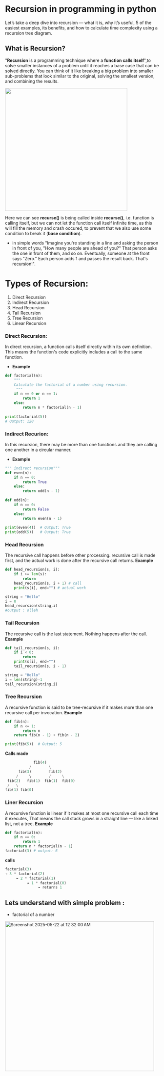 # Recursion in programming in python
Let’s take a deep dive into recursion — what it is, why it’s useful, 5 of the easiest examples, its benefits, and how to calculate time complexity using a recursion tree diagram.

## What is Recursion? 
"**Recursion** is a programming technique where a **function calls itself**",to solve smaller instances of a problem until it reaches a base case that can be solved directly.
You can think of it like breaking a big problem into smaller sub-problems that look similar to the original, solving the smallest version, and combining the results.

<img src="https://github.com/user-attachments/assets/19a1fbf8-32ed-40ee-a4e6-c6e31e6b712f" width="400">

Here we can see **recurse()** is being called inside **recurse()**, i.e. function is calling itself, but we can not let the function call itself infinite time, as this will fill the memory and crash occured, to prevent that we also use some condition to break it (**base condition**).
* in simple words "Imagine you're standing in a line and asking the person in front of you, "How many people are ahead of you?" That person asks the one in front of them, and so on. Eventually, someone at the front says "Zero." Each person adds 1 and passes the result back. That's recursion!".

# Types of Recursion:
1. Direct Recursion
2. Indirect Recursion
3. Head Recursion
4. Tail Recursion
5. Tree Recursion
6. Linear Recursion

### Direct Recursion:
In direct recursion, a function calls itself directly within its own definition. This means the function's code explicitly includes a call to the same function.
- **Example**
```python
def factorial(n):
    """
    Calculate the factorial of a number using recursion.
     """
    if n == 0 or n == 1:
        return 1
    else:
        return n * factorial(n - 1)
    
print(factorial(5))
# Output: 120
```

### Indirect Recurion:
In this recursion, there may be more than one functions and they are calling one another in a circular manner.
* **Example**
```python
""" indirect recursion"""
def even(n):
    if n == 0:
        return True
    else:
        return odd(n - 1)
    
def odd(n):
    if n == 0:
        return False
    else:
        return even(n - 1)
    
print(even(4))  # Output: True
print(odd(5))   # Output: True
```

### Head Recursion
The recursive call happens before other processing. recursive call is made first, and the actual work is done after the recursive call returns.
**Example**
```python
def head_recursion(s, i):
    if i >= len(s):
        return
    head_recursion(s, i + 1) # call 
    print(s[i], end="") # actual work 

string = "Hello"
i = 0
head_recursion(string,i)
#output : olleh
```

### Tail Recursion
The recursive call is the last statement. Nothing happens after the call.
**Example**
```python
def tail_recursion(s, i):
    if i < 0:
        return
    print(s[i], end="")
    tail_recursion(s, i - 1)

string = "Hello"
i = len(string)-1
tail_recursion(string,i)
```

### Tree Recursion
A recursive function is said to be tree-recursive if it makes more than one recursive call per invocation.
**Example**
```python
def fib(n):
    if n <= 1:
        return n
    return fib(n - 1) + fib(n - 2)

print(fib(5))  # Output: 5
```
**Calls made**
```python
             fib(4)
           /        \
      fib(3)        fib(2)
     /     \        /     \
 fib(2)   fib(1)  fib(1)  fib(0)
 /   \
fib(1) fib(0)

```

### Liner Recursion
A recursive function is linear if it makes at most one recursive call each time it executes, That means the call stack grows in a straight line — like a linked list, not a tree.
**Example**
```python
def factorial(n):
    if n == 0:
        return 1
    return n * factorial(n - 1)
factorial(3) # output: 6
```
**calls**
```python
factorial(3)
→ 3 * factorial(2)
     → 2 * factorial(1)
          → 1 * factorial(0)
               → returns 1
```

## Lets understand with simple problem :
- factorial of a number

<img width="488" alt="Screenshot 2025-05-22 at 12 32 00 AM" src="https://github.com/user-attachments/assets/b46a6c97-5769-4617-a989-fb36047be1ce" />





